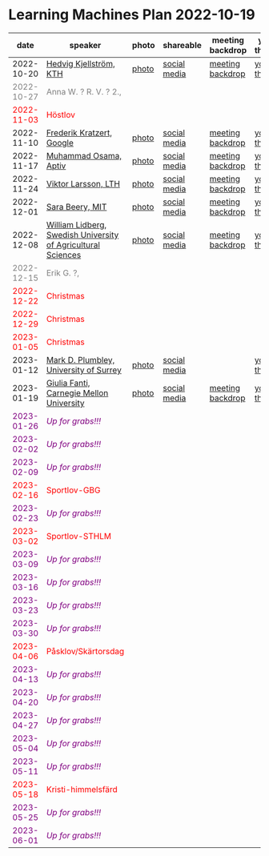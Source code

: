 # Learning Machines Plan 2022-10-19

| date | speaker                                   | photo | shareable | meeting backdrop | youtube thumbnail | comment        |
| ---- | ----------------------------------------- | ----- | ----- | ----- | ----- | -------------- |
|  2022-10-20  |  [Hedvig Kjellström, KTH](2022-10-20.md)  |  [photo](photo-hedvig-kjellstrom.jpg)  |  [social media ](social-media-hedvig-kjellstrom.png)  |  [meeting backdrop ](meeting-backdrop-hedvig-kjellstrom.png)  |  [youtube thumbnail ](youtube-thumbnail-hedvig-kjellstrom.png)  |  (confirmed)     |
| <span style="color:grey"> 2022-10-27 </span> | <span style="color:grey"> Anna W. ?  R. V. ?  2.,  </span> | <span style="color:grey">  </span> | <span style="color:grey">  </span> | <span style="color:grey">  </span> | <span style="color:grey">  </span> | <span style="color:grey"> (not confirmed) </span> |
| <span style="color:red"> 2022-11-03 </span> | <span style="color:red"> Höstlov </span> | <span style="color:red">  </span> | <span style="color:red">  </span> | <span style="color:red">  </span> | <span style="color:red">  </span> | <span style="color:red"> (cancelled) </span> |
|  2022-11-10  |  [Frederik Kratzert, Google](2022-11-10.md)  |  [photo](photo-frederik-kratzert.jpg)  |  [social media ](social-media-frederik-kratzert.png)  |  [meeting backdrop ](meeting-backdrop-frederik-kratzert.png)  |  [youtube thumbnail ](youtube-thumbnail-frederik-kratzert.png)  |  (confirmed)     |
|  2022-11-17  |  [Muhammad Osama, Aptiv](2022-11-17.md)  |  [photo](photo-muhammad-osama.jpg)  |  [social media ](social-media-muhammad-osama.png)  |  [meeting backdrop ](meeting-backdrop-muhammad-osama.png)  |  [youtube thumbnail ](youtube-thumbnail-muhammad-osama.png)  |  (confirmed)     |
|  2022-11-24  |  [Viktor Larsson, LTH](2022-11-24.md)  |  [photo](photo-viktor-larsson.jpg)  |  [social media ](social-media-viktor-larsson.png)  |  [meeting backdrop ](meeting-backdrop-viktor-larsson.png)  |  [youtube thumbnail ](youtube-thumbnail-viktor-larsson.png)  |  (confirmed)     |
|  2022-12-01  |  [Sara Beery, MIT](2022-12-01.md)  |  [photo](photo-sara-beery.jpeg)  |  [social media ](social-media-sara-beery.png)  |  [meeting backdrop ](meeting-backdrop-sara-beery.png)  |  [youtube thumbnail ](youtube-thumbnail-sara-beery.png)  |  (confirmed)     |
|  2022-12-08  |  [William Lidberg, Swedish University of Agricultural Sciences](2022-12-08.md)  |  [photo](photo-william-lidberg.jpg)  |  [social media ](social-media-william-lidberg.png)  |  [meeting backdrop ](meeting-backdrop-william-lidberg.png)  |  [youtube thumbnail ](youtube-thumbnail-william-lidberg.png)  |  (confirmed)     |
| <span style="color:grey"> 2022-12-15 </span> | <span style="color:grey"> Erik G. ?,  </span> | <span style="color:grey">  </span> | <span style="color:grey">  </span> | <span style="color:grey">  </span> | <span style="color:grey">  </span> | <span style="color:grey"> (not confirmed) </span> |
| <span style="color:red"> 2022-12-22 </span> | <span style="color:red"> Christmas </span> | <span style="color:red">  </span> | <span style="color:red">  </span> | <span style="color:red">  </span> | <span style="color:red">  </span> | <span style="color:red"> (cancelled) </span> |
| <span style="color:red"> 2022-12-29 </span> | <span style="color:red"> Christmas </span> | <span style="color:red">  </span> | <span style="color:red">  </span> | <span style="color:red">  </span> | <span style="color:red">  </span> | <span style="color:red"> (cancelled) </span> |
| <span style="color:red"> 2023-01-05 </span> | <span style="color:red"> Christmas </span> | <span style="color:red">  </span> | <span style="color:red">  </span> | <span style="color:red">  </span> | <span style="color:red">  </span> | <span style="color:red"> (cancelled) </span> |
|  2023-01-12  |  [Mark D. Plumbley, University of Surrey](2023-01-12.md)  |  [photo](photo-mark-d.-plumbley.jpg)  |  [social media ](social-media-mark-d.-plumbley.png)  |    |  [youtube thumbnail ](youtube-thumbnail-mark-d.-plumbley.png)  |  (confirmed)     |
|  2023-01-19  |  [Giulia Fanti, Carnegie Mellon University](2023-01-19.md)  |  [photo](photo-giulia-fanti.jpg)  |  [social media ](social-media-giulia-fanti.png)  |  [meeting backdrop ](meeting-backdrop-giulia-fanti.png)  |  [youtube thumbnail ](youtube-thumbnail-giulia-fanti.png)  |  (confirmed)     |
| <span style="color:purple"> 2023-01-26 </span> | <span style="color:purple"> *Up for grabs!!!* </span> | <span style="color:purple">  </span> | <span style="color:purple">  </span> | <span style="color:purple">  </span> | <span style="color:purple">  </span> | <span style="color:purple"> (not confirmed) </span> |
| <span style="color:purple"> 2023-02-02 </span> | <span style="color:purple"> *Up for grabs!!!* </span> | <span style="color:purple">  </span> | <span style="color:purple">  </span> | <span style="color:purple">  </span> | <span style="color:purple">  </span> | <span style="color:purple"> (not confirmed) </span> |
| <span style="color:purple"> 2023-02-09 </span> | <span style="color:purple"> *Up for grabs!!!* </span> | <span style="color:purple">  </span> | <span style="color:purple">  </span> | <span style="color:purple">  </span> | <span style="color:purple">  </span> | <span style="color:purple"> (not confirmed) </span> |
| <span style="color:red"> 2023-02-16 </span> | <span style="color:red"> Sportlov-GBG </span> | <span style="color:red">  </span> | <span style="color:red">  </span> | <span style="color:red">  </span> | <span style="color:red">  </span> | <span style="color:red"> (cancelled) </span> |
| <span style="color:purple"> 2023-02-23 </span> | <span style="color:purple"> *Up for grabs!!!* </span> | <span style="color:purple">  </span> | <span style="color:purple">  </span> | <span style="color:purple">  </span> | <span style="color:purple">  </span> | <span style="color:purple"> (not confirmed) </span> |
| <span style="color:red"> 2023-03-02 </span> | <span style="color:red"> Sportlov-STHLM </span> | <span style="color:red">  </span> | <span style="color:red">  </span> | <span style="color:red">  </span> | <span style="color:red">  </span> | <span style="color:red"> (cancelled) </span> |
| <span style="color:purple"> 2023-03-09 </span> | <span style="color:purple"> *Up for grabs!!!* </span> | <span style="color:purple">  </span> | <span style="color:purple">  </span> | <span style="color:purple">  </span> | <span style="color:purple">  </span> | <span style="color:purple"> (not confirmed) </span> |
| <span style="color:purple"> 2023-03-16 </span> | <span style="color:purple"> *Up for grabs!!!* </span> | <span style="color:purple">  </span> | <span style="color:purple">  </span> | <span style="color:purple">  </span> | <span style="color:purple">  </span> | <span style="color:purple"> (not confirmed) </span> |
| <span style="color:purple"> 2023-03-23 </span> | <span style="color:purple"> *Up for grabs!!!* </span> | <span style="color:purple">  </span> | <span style="color:purple">  </span> | <span style="color:purple">  </span> | <span style="color:purple">  </span> | <span style="color:purple"> (not confirmed) </span> |
| <span style="color:purple"> 2023-03-30 </span> | <span style="color:purple"> *Up for grabs!!!* </span> | <span style="color:purple">  </span> | <span style="color:purple">  </span> | <span style="color:purple">  </span> | <span style="color:purple">  </span> | <span style="color:purple"> (not confirmed) </span> |
| <span style="color:red"> 2023-04-06 </span> | <span style="color:red"> Påsklov/Skärtorsdag </span> | <span style="color:red">  </span> | <span style="color:red">  </span> | <span style="color:red">  </span> | <span style="color:red">  </span> | <span style="color:red"> (cancelled) </span> |
| <span style="color:purple"> 2023-04-13 </span> | <span style="color:purple"> *Up for grabs!!!* </span> | <span style="color:purple">  </span> | <span style="color:purple">  </span> | <span style="color:purple">  </span> | <span style="color:purple">  </span> | <span style="color:purple"> (not confirmed) </span> |
| <span style="color:purple"> 2023-04-20 </span> | <span style="color:purple"> *Up for grabs!!!* </span> | <span style="color:purple">  </span> | <span style="color:purple">  </span> | <span style="color:purple">  </span> | <span style="color:purple">  </span> | <span style="color:purple"> (not confirmed) </span> |
| <span style="color:purple"> 2023-04-27 </span> | <span style="color:purple"> *Up for grabs!!!* </span> | <span style="color:purple">  </span> | <span style="color:purple">  </span> | <span style="color:purple">  </span> | <span style="color:purple">  </span> | <span style="color:purple"> (not confirmed) </span> |
| <span style="color:purple"> 2023-05-04 </span> | <span style="color:purple"> *Up for grabs!!!* </span> | <span style="color:purple">  </span> | <span style="color:purple">  </span> | <span style="color:purple">  </span> | <span style="color:purple">  </span> | <span style="color:purple"> (not confirmed) </span> |
| <span style="color:purple"> 2023-05-11 </span> | <span style="color:purple"> *Up for grabs!!!* </span> | <span style="color:purple">  </span> | <span style="color:purple">  </span> | <span style="color:purple">  </span> | <span style="color:purple">  </span> | <span style="color:purple"> (not confirmed) </span> |
| <span style="color:red"> 2023-05-18 </span> | <span style="color:red"> Kristi-himmelsfärd </span> | <span style="color:red">  </span> | <span style="color:red">  </span> | <span style="color:red">  </span> | <span style="color:red">  </span> | <span style="color:red"> (cancelled) </span> |
| <span style="color:purple"> 2023-05-25 </span> | <span style="color:purple"> *Up for grabs!!!* </span> | <span style="color:purple">  </span> | <span style="color:purple">  </span> | <span style="color:purple">  </span> | <span style="color:purple">  </span> | <span style="color:purple"> (not confirmed) </span> |
| <span style="color:purple"> 2023-06-01 </span> | <span style="color:purple"> *Up for grabs!!!* </span> | <span style="color:purple">  </span> | <span style="color:purple">  </span> | <span style="color:purple">  </span> | <span style="color:purple">  </span> | <span style="color:purple"> (not confirmed) </span> |
